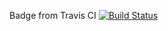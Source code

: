 
Badge from Travis CI
[![Build Status](https://travis-ci.org/dlbeck/csprag-adv7.svg?branch=master)](https://travis-ci.org/dlbeck/csprag-adv7.svg?branch=master)
